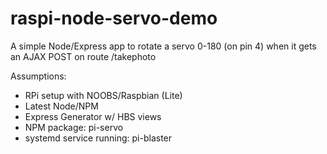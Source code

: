 # raspi-node-servo-demo

A simple Node/Express app to rotate a servo 0-180 (on pin 4) when it gets an AJAX POST on route /takephoto

Assumptions:
- RPi setup with NOOBS/Raspbian (Lite)
- Latest Node/NPM
- Express Generator w/ HBS views
- NPM package: pi-servo
- systemd service running: pi-blaster
